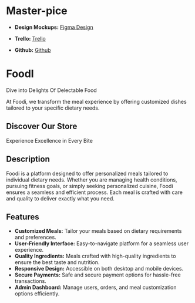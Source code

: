 # Master-pice


- **Design Mockups:** [Figma Design](https://www.figma.com/design/X3ViaUyicJoBDUpqvgttXI/FOODI?node-id=0-1&t=f5bvMmX1uYbQRP2l-0)
- **Trello:** [Trello](https://trello.com/b/6JEGftAx/foodi)

- **Github:** [Github](https://github.com/AbedAlmajed/FOODI-Backend.git)











# FoodI

Dive into Delights Of Delectable Food

At Foodi, we transform the meal experience by offering customized dishes tailored to your specific dietary needs.

## Discover Our Store

Experience Excellence in Every Bite

## Description
Foodi is a platform designed to offer personalized meals tailored to individual dietary needs. Whether you are managing health conditions, pursuing fitness goals, or simply seeking personalized cuisine, Foodi ensures a seamless and efficient process. Each meal is crafted with care and quality to deliver exactly what you need.

## Features
- **Customized Meals:** Tailor your meals based on dietary requirements and preferences.
- **User-Friendly Interface:** Easy-to-navigate platform for a seamless user experience.
- **Quality Ingredients:** Meals crafted with high-quality ingredients to ensure the best taste and nutrition.
- **Responsive Design:** Accessible on both desktop and mobile devices.
- **Secure Payments:** Safe and secure payment options for hassle-free transactions.
- **Admin Dashboard:** Manage users, orders, and meal customization options efficiently.


